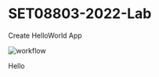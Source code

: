 # SET08803-2022-Lab

Create HelloWorld App

![workflow](https://github.com/Kevin-Sim/SET08803-2022-Lab/actions/workflows/main.yml/badge.svg)

Hello